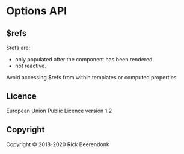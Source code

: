 # Options API

## \$refs

\$refs are:

- only populated after the component has been rendered
- not reactive.

Avoid accessing \$refs from within templates or computed properties.

## Licence

European Union Public Licence version 1.2

## Copyright

Copyright © 2018-2020 Rick Beerendonk

